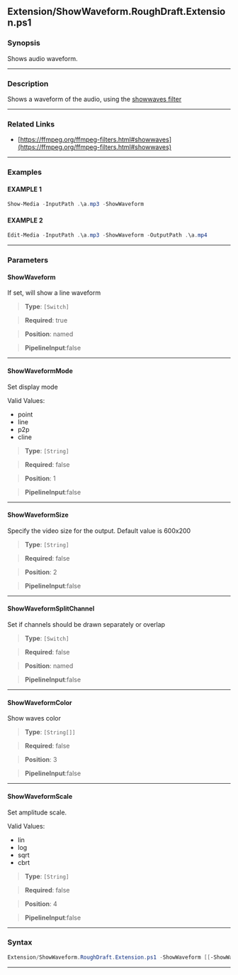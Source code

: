 
Extension/ShowWaveform.RoughDraft.Extension.ps1
-----------------------------------------------
### Synopsis
Shows audio waveform.

---
### Description

Shows a waveform of the audio, using the [showwaves filter](https://ffmpeg.org/ffmpeg-filters.html#showwaves)

---
### Related Links
* [https://ffmpeg.org/ffmpeg-filters.html#showwaves](https://ffmpeg.org/ffmpeg-filters.html#showwaves)



---
### Examples
#### EXAMPLE 1
```PowerShell
Show-Media -InputPath .\a.mp3 -ShowWaveform
```

#### EXAMPLE 2
```PowerShell
Edit-Media -InputPath .\a.mp3 -ShowWaveform -OutputPath .\a.mp4
```

---
### Parameters
#### **ShowWaveform**

If set, will show a line waveform



> **Type**: ```[Switch]```

> **Required**: true

> **Position**: named

> **PipelineInput**:false



---
#### **ShowWaveformMode**

Set display mode



Valid Values:

* point
* line
* p2p
* cline



> **Type**: ```[String]```

> **Required**: false

> **Position**: 1

> **PipelineInput**:false



---
#### **ShowWaveformSize**

Specify the video size for the output.  Default value is 600x200



> **Type**: ```[String]```

> **Required**: false

> **Position**: 2

> **PipelineInput**:false



---
#### **ShowWaveformSplitChannel**

Set if channels should be drawn separately or overlap



> **Type**: ```[Switch]```

> **Required**: false

> **Position**: named

> **PipelineInput**:false



---
#### **ShowWaveformColor**

Show waves color



> **Type**: ```[String[]]```

> **Required**: false

> **Position**: 3

> **PipelineInput**:false



---
#### **ShowWaveformScale**

Set amplitude scale.



Valid Values:

* lin
* log
* sqrt
* cbrt



> **Type**: ```[String]```

> **Required**: false

> **Position**: 4

> **PipelineInput**:false



---
### Syntax
```PowerShell
Extension/ShowWaveform.RoughDraft.Extension.ps1 -ShowWaveform [[-ShowWaveformMode] <String>] [[-ShowWaveformSize] <String>] [-ShowWaveformSplitChannel] [[-ShowWaveformColor] <String[]>] [[-ShowWaveformScale] <String>] [<CommonParameters>]
```
---



